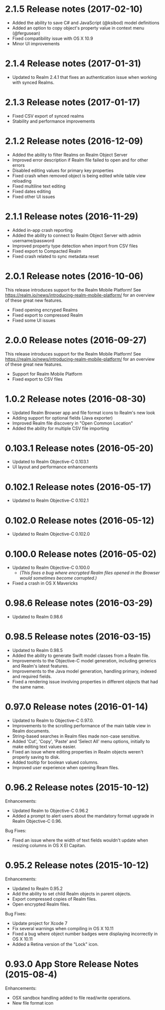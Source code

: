 2.1.5 Release notes (2017-02-10)
=============================================================
* Added the ability to save C# and JavaScript (@ksibod) model definitions
* Added an option to copy object's property value in context menu (@fergusean)
* Fixed compatibility issue with OS X 10.9
* Minor UI improvements

2.1.4 Release notes (2017-01-31)
=============================================================
* Updated to Realm 2.4.1 that fixes an authentication issue when working with synced Realms.

2.1.3 Release notes (2017-01-17)
=============================================================
* Fixed CSV export of synced realms
* Stability and performance improvements

2.1.2 Release notes (2016-12-09)
=============================================================
* Added the ability to filter Realms on Realm Object Server
* Improved error description if Realm file failed to open and for other errors
* Disabled editing values for primary key properties
* Fixed crash when removed object is being edited while table view reloading
* Fixed multiline text editing
* Fixed dates editing
* Fixed other UI issues

2.1.1 Release notes (2016-11-29)
=============================================================
* Added in-app crash reporting
* Added the ability to connect to Realm Object Server with admin username/password
* Improved property type detection when import from CSV files
* Fixed export to Compacted Realm
* Fixed crash related to sync metadata reset

2.0.1 Release notes (2016-10-06)
=============================================================
This release introduces support for the Realm Mobile Platform!
See <https://realm.io/news/introducing-realm-mobile-platform/> for an overview
of these great new features.

* Fixed opening encryped Realms 
* Fixed export to compressed Realm
* Fixed some UI issues

2.0.0 Release notes (2016-09-27)
=============================================================
This release introduces support for the Realm Mobile Platform!
See <https://realm.io/news/introducing-realm-mobile-platform/> for an overview
of these great new features.

* Support for Realm Mobile Platform
* Fixed export to CSV files

1.0.2 Release notes (2016-08-30)
=============================================================
* Updated Realm Browser app and file format icons to Realm's new look
* Adding support for optional fields (Java exporter)
* Improved Realm file discovery in "Open Common Location"
* Added the ability for multiple CSV file importing

0.103.1 Release notes (2016-05-20)
=============================================================
* Updated to Realm Objective-C 0.103.1
* UI layout and performance enhancements

0.102.1 Release notes (2016-05-17)
=============================================================
* Updated to Realm Objective-C 0.102.1

0.102.0 Release notes (2016-05-12)
=============================================================
* Updated to Realm Objective-C 0.102.0

0.100.0 Release notes (2016-05-02)
=============================================================
* Updated to Realm Objective-C 0.100.0
  * *(This fixes a bug where encrypted Realm files opened in the Browser would sometimes become corrupted.)*
* Fixed a crash in OS X Mavericks

0.98.6 Release notes (2016-03-29)
=============================================================
* Updated to Realm 0.98.6

0.98.5 Release notes (2016-03-15)
=============================================================
* Updated to Realm 0.98.5
* Added the ability to generate Swift model classes from a Realm file.
* Improvements to the Objective-C model generation, including generics and Realm's latest features.
* Improvements to the Java model generation, handling primary, indexed and required fields.
* Fixed a rendering issue involving properties in different objects that had the same name.

0.97.0 Release notes (2016-01-14)
=============================================================
* Updated to Realm to Objective-C 0.97.0.
* Improvements to the scrolling performance of the main table view in Realm documents.
* String-based searches in Realm files made non-case sensitive.
* Added 'Cut', 'Copy', 'Paste' and 'Select All' menu options, initially to make editing text values easier.
* Fixed an issue where editing properties in Realm objects weren't properly saving to disk.
* Added tooltip for boolean valued columns.
* Improved user experience when opening Ream files.

0.96.2 Release notes (2015-10-12)
=============================================================
Enhancements:
* Updated Realm to Objective-C 0.96.2
* Added a prompt to alert users about the mandatory format upgrade in Realm Objective-C 0.96.

Bug Fixes:
* Fixed an issue where the width of text fields wouldn't update when resizing columns in OS X El Capitan.

0.95.2 Release notes (2015-10-12)
=============================================================
Enhancements:
* Updated to Realm 0.95.2
* Add the ability to set child Realm objects in parent objects.
* Export compressed copies of Realm files.
* Open encrypted Realm files.

Bug Fixes:
* Update project for Xcode 7
* Fix several warnings when compiling in OS X 10.11
* Fixed a bug where object number badges were displaying incorrectly in OS X 10.11
* Added a Retina version of the "Lock" icon.

0.93.0 App Store Release Notes (2015-08-4)
=============================================================
Enhancements:
* OSX sandbox handling added to file read/write operations.
* New file format icon

